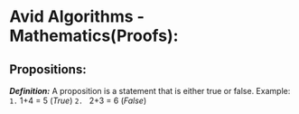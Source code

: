 # Avid Algorithms - Mathematics(Proofs):

## Propositions:
***Definition:*** A proposition is a statement that is either true or false.
Example:  
`1.` 1+4 = 5 (*True*)
`2. ` 2+3 = 6 (*False*)